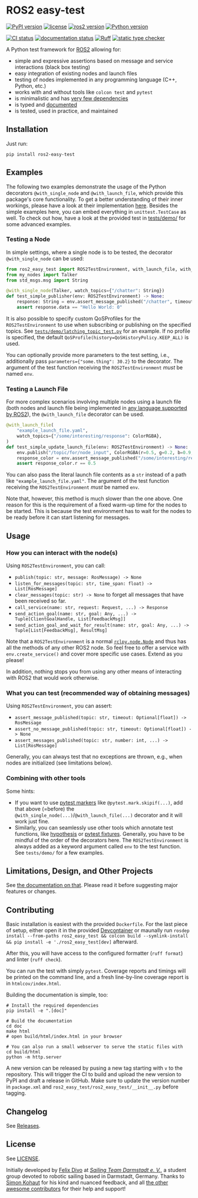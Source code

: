 # ROS2 easy-test

[![PyPI version](https://img.shields.io/pypi/v/ros2-easy-test.svg?color=blue)](https://pypi.org/project/ros2-easy-test/)
[![license](https://img.shields.io/pypi/l/ros2-easy-test.svg?color=blue)](https://github.com/felixdivo/ros2-easy-test/blob/main/LICENSE)
[![ros2 version](https://img.shields.io/badge/ROS2-Humble%20Hawksbill+-blue)](https://docs.ros.org/en/rolling/Releases.html)
[![Python version](https://img.shields.io/badge/python-3.8+%20(matching%20ROS)-blue)](https://devguide.python.org/versions/)

[![CI status](https://github.com/felixdivo/ros2-easy-test/actions/workflows/python-package.yaml/badge.svg)](https://github.com/felixdivo/ros2-easy-test/actions/workflows/python-package.yaml)
[![documentation status](https://readthedocs.org/projects/ros2-easy-test/badge/)](https://ros2-easy-test.readthedocs.io/en/latest/)
[![Ruff](https://img.shields.io/endpoint?url=https://raw.githubusercontent.com/astral-sh/ruff/main/assets/badge/v2.json)](https://github.com/astral-sh/ruff)
[![static type checker](https://img.shields.io/badge/static%20typing-mypy-black)](https://mypy-lang.org/)

A Python test framework for [ROS2](https://ros.org/) allowing for:
- simple and expressive assertions based on message and service interactions (black box testing)
- easy integration of existing nodes and launch files
- testing of nodes implemented in any programming language (C++, Python, etc.)
- works with and without tools like `colcon test` and `pytest`
- is minimalistic and has [very few dependencies](https://github.com/felixdivo/ros2-easy-test/blob/main/pyproject.toml)
- is typed and [documented](https://ros2-easy-test.readthedocs.io/en/latest/)
- is tested, used in practice, and maintained

## Installation

Just run:
```shell
pip install ros2-easy-test
```

## Examples

The following two examples demonstrate the usage of the Python decorators `@with_single_node` and `@with_launch_file`, which provide this package's core functionality.
To get a better understanding of their inner workings, please have a look at their implementation [here](ros2_easy_test/decorators.py).
Besides the simple examples here, you can embed everything in `unittest.TestCase` as well. 
To check out how, have a look at the provided test in [tests/demo/](tests/demo/) for some advanced examples.

### Testing a Node

In simple settings, where a single node is to be tested, the decorator `@with_single_node` can be used:

```python
from ros2_easy_test import ROS2TestEnvironment, with_launch_file, with_single_node
from my_nodes import Talker
from std_msgs.msg import String

@with_single_node(Talker, watch_topics={"/chatter": String})
def test_simple_publisher(env: ROS2TestEnvironment) -> None:
    response: String = env.assert_message_published("/chatter", timeout=5)
    assert response.data == "Hello World: 0"
```
It is also possible to specify custom QoSProfiles for the `ROS2TestEnvironment` to use when subscribing or publishing on the specified topics. See [`tests/demo/latching_topic_test.py`](tests/demo/latching_topic_test.py) for an example. If no profile is specified, the default `QoSProfile(history=QoSHistoryPolicy.KEEP_ALL)` is used.

You can optionally provide more parameters to the test setting, i.e., additionally pass `parameters={"some.thing": 30.2}` to the decorator.
The argument of the test function receiving the `ROS2TestEnvironment` *must* be named `env`.

### Testing a Launch File

For more complex scenarios involving multiple nodes using a launch file (both nodes and launch file being implemented in [any language supported by ROS2](https://docs.ros.org/en/rolling/How-To-Guides/Launch-file-different-formats.html)), the `@with_launch_file` decorator can be used.

```python
@with_launch_file(
    "example_launch_file.yaml",
    watch_topics={"/some/interesting/response": ColorRGBA},
)
def test_simple_update_launch_file(env: ROS2TestEnvironment) -> None:
    env.publish("/topic/for/node_input", ColorRGBA(r=0.5, g=0.2, b=0.9, a=1.0))
    response_color = env.assert_message_published("/some/interesting/response")
    assert response_color.r == 0.5
```

You can also pass the literal launch file contents as a `str` instead of a path like `"example_launch_file.yaml"`.
The argument of the test function receiving the `ROS2TestEnvironment` *must* be named `env`.

Note that, however, this method is much slower than the one above. 
One reason for this is the requirement of a fixed warm-up time for the nodes to be started. 
This is because the test environment has to wait for the nodes to be ready before it can start listening for messages.

## Usage

### How you can interact with the node(s)

Using `ROS2TestEnvironment`, you can call:
- `publish(topic: str, message: RosMessage) -> None`
- `listen_for_messages(topic: str, time_span: float) -> List[RosMessage]`
- `clear_messages(topic: str) -> None` to forget all messages that have been received so far.
- `call_service(name: str, request: Request, ...) -> Response`
- `send_action_goal(name: str, goal: Any, ...) -> Tuple[ClientGoalHandle, List[FeedbackMsg]]`
- `send_action_goal_and_wait_for_result(name: str, goal: Any, ...) -> Tuple[List[FeedbackMsg], ResultMsg]`

Note that a `ROS2TestEnvironment` is a normal [`rclpy.node.Node`](https://docs.ros2.org/latest/api/rclpy/api/node.html) and thus has all the methods of any other ROS2 node.
So feel free to offer a service with `env.create_service()` and cover more specific use cases.
Extend as you please!

In addition, nothing stops you from using any other means of interacting with ROS2 that would work otherwise.

### What you can test (recommended way of obtaining messages)

Using `ROS2TestEnvironment`, you can assert:
- `assert_message_published(topic: str, timeout: Optional[float]) -> RosMessage`
- `assert_no_message_published(topic: str, timeout: Optional[float]) -> None`
- `assert_messages_published(topic: str, number: int, ...) -> List[RosMessage]`

Generally, you can always test that no exceptions are thrown, e.g., when nodes are initialized (see limitations below).

### Combining with other tools

Some hints:
- If you want to use [pytest markers](https://docs.pytest.org/en/7.1.x/how-to/mark.html) like `@pytest.mark.skipif(...)`, add that above (=before) the `@with_single_node(...)`/`@with_launch_file(...)` decorator and it will work just fine.
- Similarly, you can seamlessly use other tools which annotate test functions, like [hypothesis](https://hypothesis.readthedocs.io/en/latest/) or [pytest fixtures](https://docs.pytest.org/en/6.2.x/fixture.html).
  Generally, you have to be mindful of the order of the decorators here.
  The `ROS2TestEnvironment` is always added as a keyword argument called `env` to the test function.
  See `tests/demo/` for a few examples.

## Limitations, Design, and Other Projects

See [the documentation on that](https://ros2-easy-test.readthedocs.io/en/latest/design_and_limits.html).
Please read it before suggesting major features or changes.

## Contributing

Basic installation is easiest with the provided `Dockerfile`.
For the last piece of setup, either open it in the provided [Devcontainer](https://code.visualstudio.com/docs/remote/containers) or maunally run `rosdep install --from-paths ros2_easy_test && colcon build --symlink-install && pip install -e './ros2_easy_test[dev]` afterward.

After this, you will have access to the configured formatter (`ruff format`) and linter (`ruff check`).

You can run the test with simply `pytest`. Coverage reports and timings will be printed on the command line, and a fresh line-by-line coverage report is in `htmlcov/index.html`.

Building the documentation is simple, too:
```shell
# Install the required dependencies
pip install -e ".[doc]"

# Build the documentation
cd doc
make html
# open build/html/index.html in your browser

# You can also run a small webserver to serve the static files with
cd build/html
python -m http.server
```

A new version can be released by pusing a new tag starting with `v` to the repository.
This will trigger the CI to build and upload the new version to PyPI and draft a release in GitHub.
Make sure to update the version number in `package.xml` and `ros2_easy_test/ros2_easy_test/__init__.py` before tagging.

## Changelog

See [Releases](https://github.com/felixdivo/ros2-easy-test/releases).

## License

See [LICENSE](LICENSE).

Initially developed by [Felix Divo](https://github.com/felixdivo) at [*Sailing Team Darmstadt e. V.*](https://www.st-darmstadt.de/), a student group devoted to robotic sailing based in Darmstadt, Germany.
Thanks to [Simon Kohaut](https://github.com/simon-kohaut) for his kind and nuanced feedback, and all [the other awesome contributors](https://github.com/felixdivo/ros2-easy-test/graphs/contributors) for their help and support!
